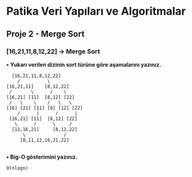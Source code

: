 # Patika Veri Yapıları ve Algoritmalar 
## Proje 2 - Merge Sort

### [16,21,11,8,12,22] -> Merge Sort

**• Yukarı verilen dizinin sort türüne göre aşamalarını yazınız.**
```
  [16,21,11,8,12,22]
    /          \
[16,21,11]    [8,12,22]
 /       \      /    \
[16,21] [11]  [8,12] [22]
 /   \    \    /   \   \
[16] [21] [11] [8] [12] [22]
    /      |      /      |
 [16,21] [11]  [8,12] [22]
   \      /      \     /
  [11,16,21]     [8,12,22] 
      \              /
     [8,11,12,16,21,22] 
 
```
**• Big-O gösterimini yazınız.**
```
O(nlogn)
```
